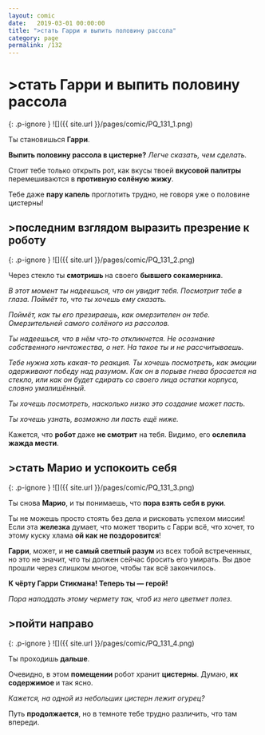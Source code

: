 ```yaml
---
layout: comic
date:   2019-03-01 00:00:00 
title: ">стать Гарри и выпить половину рассола"
category: page
permalink: /132
---
```

# >стать Гарри и выпить половину рассола

{: .p-ignore }
![]({{ site.url }}/pages/comic/PQ_131_1.png)

Ты становишься <strong>Гарри</strong>.

<strong>Выпить половину рассола в цистерне?</strong> <em>Легче сказать, чем сделать.</em>

Стоит тебе только открыть рот, как вкусы твоей <strong>вкусовой палитры</strong> перемешиваются в <strong>противную солёную жижу</strong>.

Тебе даже <strong>пару капель</strong> проглотить трудно, не говоря уже о половине цистерны!

## >последним взглядом выразить презрение к роботу

{: .p-ignore }
![]({{ site.url }}/pages/comic/PQ_131_2.png)

Через стекло ты <strong>смотришь </strong>на своего <strong>бывшего сокамерника</strong>.

<em>В этот момент ты надеешься, что он увидит тебя. Посмотрит тебе в глаза. Поймёт то, что ты хочешь ему сказать.</em>

<em>Поймёт, как ты его презираешь, как омерзителен он тебе. Омерзительней самого солёного из рассолов.</em>

<em>Ты надеешься, что в нём что-то откликнется. Не осознание собственного ничтожества, о нет. На такое ты и не рассчитываешь.</em>

<em>Тебе нужна хоть какая-то реакция. Ты хочешь посмотреть, как эмоции одерживают победу над разумом. Как он в порыве гнева бросается на стекло, или как он будет сдирать со своего лица остатки корпуса, словно умалишённый. </em>

<em>Ты хочешь посмотреть, насколько низко это создание может пасть. </em>

<em>Ты хочешь узнать, возможно ли пасть ещё ниже.</em>

Кажется, что <strong>робот </strong>даже <strong>не смотрит</strong> на тебя. Видимо, его <strong>ослепила жажда мести</strong>.

## >стать Марио и успокоить себя

{: .p-ignore }
![]({{ site.url }}/pages/comic/PQ_131_3.png)

Ты снова <strong>Марио</strong>, и ты понимаешь, что <strong>пора взять себя в руки</strong>.

Ты не можешь просто стоять без дела и рисковать успехом миссии! Если эта <strong>железка</strong> думает, что может творить с Гарри всё, что хочет, то этому куску хлама <strong>ой как не поздоровится</strong>!

<strong>Гарри</strong>, может, и <strong>не самый светлый разум</strong> из всех тобой встреченных, но это не значит, что ты должен сейчас бросить его умирать. Вы двое прошли через слишком многое, чтобы так всё закончилось.

<strong>К чёрту Гарри Стикмана! Теперь ты — герой!</strong>

<em>Пора наподдать этому чермету так, чтоб из него цветмет полез.</em>

## >пойти направо

{: .p-ignore }
![]({{ site.url }}/pages/comic/PQ_131_4.png)

Ты проходишь <strong>дальше</strong>. 

Очевидно, в этом <strong>помещении </strong>робот хранит <strong>цистерны</strong>. Думаю, <strong>их содержимое </strong>и так ясно.

<em>Кажется, на одной из небольших цистерн лежит огурец?</em>

Путь <strong>продолжается</strong>, но в темноте тебе трудно различить, что там впереди.
